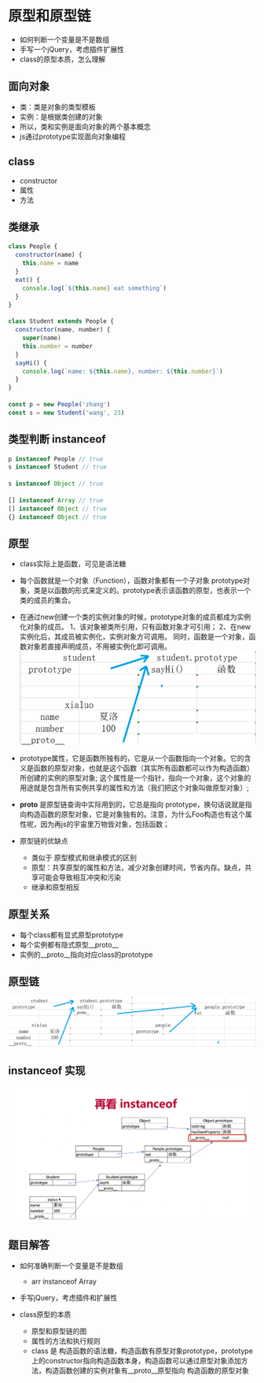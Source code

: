 # 原型和原型链

* 如何判断一个变量是不是数组
* 手写一个jQuery，考虑插件扩展性
* class的原型本质，怎么理解

## 面向对象

* 类：类是对象的类型模板
* 实例：是根据类创建的对象
* 所以，类和实例是面向对象的两个基本概念
* js通过prototype实现面向对象编程

## class

* constructor
* 属性
* 方法

## 类继承

```js
class People {
  constructor(name) {
    this.name = name
  }
  eat() {
    console.log(`${this.name} eat something`)
  }
}

class Student extends People {
  constructor(name, number) {
    super(name)
    this.number = number
  }
  sayHi() {
    console.log(`name: ${this.name}, number: ${this.number}`)
  }
} 

const p = new People('zhang')
const s = new Student('wang', 23)
```

## 类型判断 instanceof

```js
p instanceof People // true
s instanceof Student // true

s instanceof Object // true

[] instanceof Array // true
[] instanceof Object // true
{} instanceof Object // true


```

## 原型

* class实际上是函数，可见是语法糖
* 每个函数就是一个对象（Function），函数对象都有一个子对象 prototype对象，类是以函数的形式来定义的。prototype表示该函数的原型，也表示一个类的成员的集合。
* 在通过new创建一个类的实例对象的时候，prototype对象的成员都成为实例化对象的成员。
1、该对象被类所引用，只有函数对象才可引用；
2、在new实例化后，其成员被实例化，实例对象方可调用。
同时，函数是一个对象，函数对象若直接声明成员，不用被实例化即可调用。
![原型](./img/原型.png)
* prototype属性，它是函数所独有的，它是从一个函数指向一个对象。它的含义是函数的原型对象，也就是这个函数（其实所有函数都可以作为构造函数）所创建的实例的原型对象; 这个属性是一个指针，指向一个对象，这个对象的用途就是包含所有实例共享的属性和方法（我们把这个对象叫做原型对象）;
* __proto__ 是原型链查询中实际用到的，它总是指向 prototype，换句话说就是指向构造函数的原型对象，它是对象独有的。注意，为什么Foo构造也有这个属性呢，因为再js的宇宙里万物皆对象，包括函数；

* 原型链的优缺点
  * 类似于 原型模式和继承模式的区别
  * 原型：共享原型的属性和方法，减少对象创建时间，节省内存。缺点，共享可能会导致相互冲突和污染
  * 继承和原型相反

## 原型关系

* 每个class都有显式原型prototype
* 每个实例都有隐式原型__proto__
* 实例的__proto__指向对应class的prototype

## 原型链

![原型链](./img/原型链.png)

## instanceof 实现

![instanceof](./img/instanceof.png)

## 题目解答

* 如何准确判断一个变量是不是数组
  * arr instanceof Array

* 手写jQuery，考虑插件和扩展性

* class原型的本质
  * 原型和原型链的图
  * 属性的方法和执行规则
  * class 是 构造函数的语法糖，构造函数有原型对象prototype，prototype上的constructor指向构造函数本身，构造函数可以通过原型对象添加方法，构造函数创建的实例对象有__proto__原型指向 构造函数的原型对象
